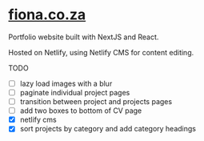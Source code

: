 # [fiona.co.za](https://fiona.co.za)

Portfolio website built with NextJS and React.

Hosted on Netlify, using Netlify CMS for content editing.

TODO

- [ ] lazy load images with a blur
- [ ] paginate individual project pages
- [ ] transition between project and projects pages
- [ ] add two boxes to bottom of CV page
- [x] netlify cms
- [x] sort projects by category and add category headings

